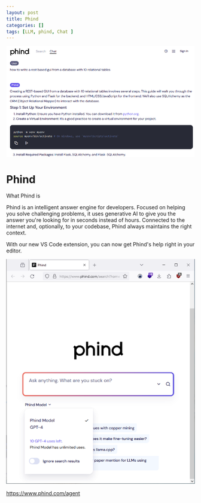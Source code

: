 ```yaml
---
layout: post
title: Phind
categories: []
tags: [LLM, phind, Chat ]
---
```


![](../pics/2023-12-07_phind_image_1.png)

# Phind 

What Phind is

Phind is an intelligent answer engine for developers. Focused on helping you solve challenging problems, it uses generative AI to give you the answer you're looking for in seconds instead of hours. Connected to the internet and, optionally, to your codebase, Phind always maintains the right context.

With our new VS Code extension, you can now get Phind's help right in your editor.

![](../pics/2023-12-07_phind_image_2.png)

<https://www.phind.com/agent>
